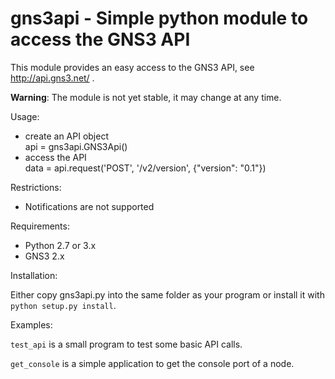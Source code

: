 # gns3api - Simple python module to access the GNS3 API

This module provides an easy access to the GNS3 API, see http://api.gns3.net/ .

**Warning**: The module is not yet stable, it may change at any time.

Usage:
- create an API object  
  api = gns3api.GNS3Api()
- access the API  
  data = api.request('POST', '/v2/version', {"version": "0.1"})

Restrictions:
- Notifications are not supported

Requirements:
- Python 2.7 or 3.x
- GNS3 2.x

Installation:

Either copy gns3api.py into the same folder as your program or
install it with `python setup.py install`.

Examples:

`test_api` is a small program to test some basic API calls.

`get_console` is a simple application to get the console port of a node.
